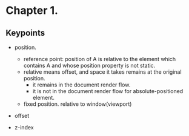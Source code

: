 Chapter 1.
===

Keypoints
---

* position.
	* reference point: position of A is relative to the element which contains A and whose position property is not static.
	* relative means offset, and space it takes remains at the original position.
		* it remains in the document render flow.
		* it is not in the document render flow for absolute-positioned element. 
	* fixed position. relative to window(viewport)
	
* offset
* z-index